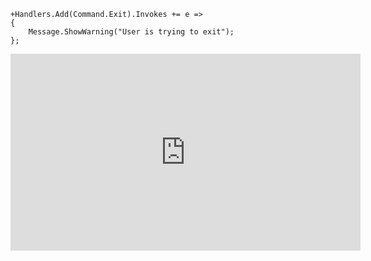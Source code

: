 ﻿```csdiff
+Handlers.Add(Command.Exit).Invokes += e =>
{
    Message.ShowWarning("User is trying to exit");
};
```

<iframe width="560" height="315" src="https://www.youtube.com/embed/7eeGRtK0kGU?list=PL1DEQjXG2xnIGbO3DlvFQjv-T0OXM81r-" frameborder="0" allowfullscreen></iframe>